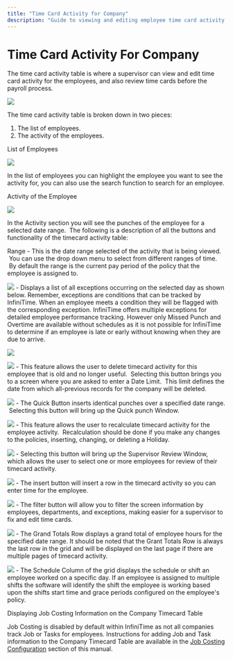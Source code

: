 ```yaml
---
title: "Time Card Activity for Company"
description: "Guide to viewing and editing employee time card activity, including employee list, activity details, and interface functionalities."
---
```


# Time Card Activity For Company

The time card activity table is where a supervisor can view and edit time card activity for the employees, and also review time cards before the payroll process.

![](/img/CH7_Timecard1.gif)

The time card activity table is broken down in two pieces:

1. The list of employees.
2. The activity of the employees.

List of Employees

![](/img/quick_punch_button.gif)

In the list of employees you can highlight the employee you want to see the activity for, you can also use the search function to search for an employee.

Activity of the Employee

![](/img/quick_punch_button.gif)

In the Activity section you will see the punches of the employee for a selected date range.  The following is a description of all the buttons and functionality of the timecard activity table:

Range - This is the date range selected of the activity that is being viewed.  You can use the drop down menu to select from different ranges of time.  By default the range is the current pay period of the policy that the employee is assigned to.

![](/img/review_button.gif) - Displays a list of all exceptions occurring on the selected day as shown below. Remember, exceptions are conditions that can be tracked by InfiniTime. When an employee meets a condition they will be flagged with the corresponding exception. InfiniTime offers multiple exceptions for detailed employee performance tracking. However only Missed Punch and Overtime are available without schedules as it is not possible for InfiniTime to determine if an employee is late or early without knowing when they are due to arrive.

![](/img/CH7_Timecard2.gif)

![](/img/CH7_Timecard1.gif) - This feature allows the user to delete timecard activity for this employee that is old and no longer useful.  Selecting this button brings you to a screen where you are asked to enter a Date Limit.  This limit defines the date from which all-previous records for the company will be deleted.

![](/img/Insert-button.gif) - The Quick Button inserts identical punches over a specified date range.  Selecting this button will bring up the Quick punch Window.

![](/img/BrowseCEM_DateAssociatedTo.gif) - This feature allows the user to recalculate timecard activity for the employee activity.  Recalculation should be done if you make any changes to the policies, inserting, changing, or deleting a Holiday.

![](/img/CH7_Timecard4.gif) - Selecting this button will bring up the Supervisor Review Window, which allows the user to select one or more employees for review of their timecard activity.

![](/img/Exception-button.gif) - The insert button will insert a row in the timecard activity so you can enter time for the employee.

![](/img/review_button.gif) - The filter button will allow you to filter the screen information by employees, departments, and exceptions, making easier for a supervisor to fix and edit time cards.

![](/img/ScheduleTimecar.gif) - The Grand Totals Row displays a grand total of employee hours for the specified date range. It should be noted that the Grant Totals Row is always the last row in the grid and will be displayed on the last page if there are multiple pages of timecard activity.

![](/img/CH7_Timecard2.gif) - The Schedule Column of the grid displays the schedule or shift an employee worked on a specific day. If an employee is assigned to multiple shifts the software will identify the shift the employee is working based upon the shifts start time and grace periods configured on the employee's policy.

Displaying Job Costing Information on the Company Timecard Table

Job Costing is disabled by default within InfiniTime as not all companies track Job or Tasks for employees. Instructions for adding Job and Task information to the Company Timecard Table are available in the [Job Costing Configuration](Job_Costing_Configuration.md#JobCostInfo) section of this manual.
